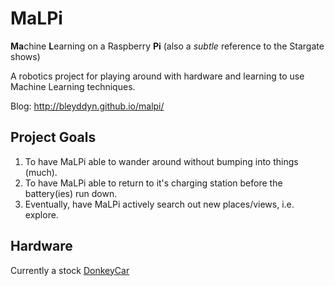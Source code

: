 # MaLPi
**Ma**chine **L**earning on a Raspberry **Pi** (also a *subtle* reference to the Stargate shows)

A robotics project for playing around with hardware and learning to use Machine Learning techniques.

Blog: http://bleyddyn.github.io/malpi/

## Project Goals

1. To have MaLPi able to wander around without bumping into things (much).
2. To have MaLPi able to return to it's charging station before the battery(ies) run down.
3. Eventually, have MaLPi actively search out new places/views, i.e. explore.

## Hardware

Currently a stock [DonkeyCar](https://www.donkeycar.com)
